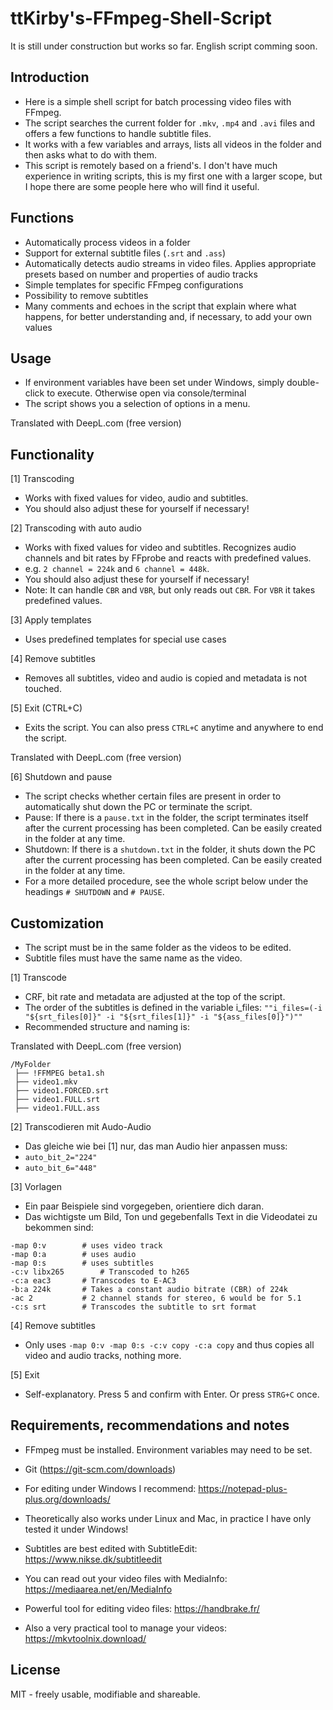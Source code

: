 # ttKirby's-FFmpeg-Shell-Script

It is still under construction but works so far. English script comming soon.

## Introduction

- Here is a simple shell script for batch processing video files with FFmpeg.
- The script searches the current folder for `.mkv`, `.mp4` and `.avi` files and offers a few functions to handle subtitle files.
- It works with a few variables and arrays, lists all videos in the folder and then asks what to do with them.
- This script is remotely based on a friend's. I don't have much experience in writing scripts, this is my first one with a larger scope, but I hope there are some people here who will find it useful.

## Functions

- Automatically process videos in a folder
- Support for external subtitle files (`.srt` and `.ass`)
- Automatically detects audio streams in video files. Applies appropriate presets based on number and properties of audio tracks
- Simple templates for specific FFmpeg configurations
- Possibility to remove subtitles
- Many comments and echoes in the script that explain where what happens, for better understanding and, if necessary, to add your own values

## Usage

- If environment variables have been set under Windows, simply double-click to execute. Otherwise open via console/terminal
- The script shows you a selection of options in a menu.

Translated with DeepL.com (free version)

## Functionality

[1] Transcoding
- Works with fixed values for video, audio and subtitles.
- You should also adjust these for yourself if necessary!

[2] Transcoding with auto audio
- Works with fixed values for video and subtitles. Recognizes audio channels and bit rates by FFprobe and reacts with predefined values.
- e.g. `2 channel = 224k` and `6 channel = 448k`.
- You should also adjust these for yourself if necessary!
- Note: It can handle `CBR` and `VBR`, but only reads out `CBR`. For `VBR` it takes predefined values.

[3] Apply templates
- Uses predefined templates for special use cases

[4] Remove subtitles
- Removes all subtitles, video and audio is copied and metadata is not touched.

[5] Exit (CTRL+C)
- Exits the script. You can also press `CTRL+C` anytime and anywhere to end the script.

Translated with DeepL.com (free version)

[6] Shutdown and pause
- The script checks whether certain files are present in order to automatically shut down the PC or terminate the script.
- Pause: If there is a `pause.txt` in the folder, the script terminates itself after the current processing has been completed. Can be easily created in the folder at any time.
- Shutdown: If there is a `shutdown.txt` in the folder, it shuts down the PC after the current processing has been completed. Can be easily created in the folder at any time.
- For a more detailed procedure, see the whole script below under the headings `# SHUTDOWN` and `# PAUSE`.

## Customization 

- The script must be in the same folder as the videos to be edited.  
- Subtitle files must have the same name as the video.

[1] Transcode
- CRF, bit rate and metadata are adjusted at the top of the script.
- The order of the subtitles is defined in the variable i_files: 
 `""i_files=(-i "${srt_files[0]}" -i "${srt_files[1]}" -i "${ass_files[0]}")""`
- Recommended structure and naming is:

Translated with DeepL.com (free version)

```
/MyFolder
 ├── !FFMPEG beta1.sh
 ├── video1.mkv
 ├── video1.FORCED.srt
 ├── video1.FULL.srt
 ├── video1.FULL.ass
```

[2] Transcodieren mit Audo-Audio
- Das gleiche wie bei [1] nur, das man Audio hier anpassen muss:
- `auto_bit_2="224"`
- `auto_bit_6="448"`

[3] Vorlagen
- Ein paar Beispiele sind vorgegeben, orientiere dich daran.
- Das wichtigste um Bild, Ton und gegebenfalls Text in die Videodatei zu bekommen sind:

```
-map 0:v		# uses video track
-map 0:a		# uses audio
-map 0:s 		# uses subtitles
-c:v libx265		# Transcoded to h265
-c:a eac3		# Transcodes to E-AC3
-b:a 224k		# Takes a constant audio bitrate (CBR) of 224k
-ac 2			# 2 channel stands for stereo, 6 would be for 5.1
-c:s srt		# Transcodes the subtitle to srt format
```

[4] Remove subtitles
- Only uses `-map 0:v -map 0:s -c:v copy -c:a copy` and thus copies all video and audio tracks, nothing more.

[5] Exit
- Self-explanatory. Press 5 and confirm with Enter. Or press `STRG+C` once.

## Requirements, recommendations and notes

- FFmpeg must be installed. Environment variables may need to be set.
- Git (https://git-scm.com/downloads)
- For editing under Windows I recommend: https://notepad-plus-plus.org/downloads/
- Theoretically also works under Linux and Mac, in practice I have only tested it under Windows!
- Subtitles are best edited with SubtitleEdit: https://www.nikse.dk/subtitleedit
- You can read out your video files with MediaInfo: https://mediaarea.net/en/MediaInfo

- Powerful tool for editing video files: https://handbrake.fr/
- Also a very practical tool to manage your videos: https://mkvtoolnix.download/

## License

MIT - freely usable, modifiable and shareable.
